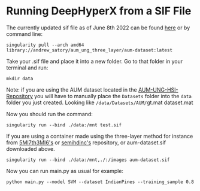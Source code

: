 # Running DeepHyperX from a SIF File


The currently updated sif file as of June 8th 2022 can be found [here](https://cloud.sylabs.io/library/andrew_satory/aum_ung_three_layer/aum-dataset) or by command line:
```
singularity pull --arch amd64 library://andrew_satory/aum_ung_three_layer/aum-dataset:latest
```

Take your .sif file and place it into a new folder. Go to that folder in your terminal and run:
```
mkdir data
```

Note: if you are using the AUM dataset located in the [AUM-UNG-HSI-Repository](https://github.com/Fennrii/AUM-UNG-HSI-Repository) you will have to manually place the `Datasets` folder into the `data` folder you just created. Looking like `/data/Datasets/AUM/`gt.mat dataset.mat

Now you should run the command:
```
singularity run --bind ./data:/mnt test.sif
```

If you are using a container made using the three-layer method for instance from [5MI7th3MI6's](https://github.com/5MI7th3MI6/DeepHyperX-aum-dataset_combined-threeLayer) or [semihdinc's](https://github.com/semihdinc/DeepHyperX) repository, or aum-dataset.sif downloaded above.
```
singularity run --bind ./data:/mnt,./:/images aum-dataset.sif
```

Now you can run main.py as usual for example: 
```
python main.py --model SVM --dataset IndianPines --training_sample 0.8
```

